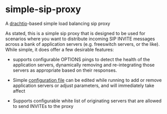 # simple-sip-proxy

A [drachtio](https://github.com/davehorton/drachtio)-based simple load balancing sip proxy

As stated, this is a simple sip proxy that is designed to be used for scenarios where you want to distribute incoming SIP INVITE messages across a bank of application servers (e.g. freeswitch servers, or the like).  While simple, it does offer a few desirable features:

* supports configurable OPTIONS pings to detect the health of the application servers, dynamically removing and re-integrating those servers as appropriate based on their responses. 

* Simple [configuration file](config.js) can be edited while running to add or remove application servers or adjust parameters, and will immediately take affect

* Supports configurable white list of originating servers that are allowed to send INVITEs to the proxy


